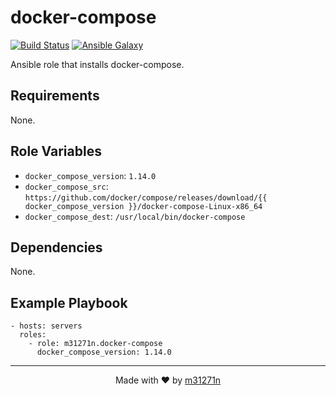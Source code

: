 # docker-compose

[![Build Status](https://travis-ci.org/m31271n/ansible-role-docker-compose.svg?branch=master)](https://travis-ci.org/m31271n/ansible-role-docker-compose)
[![Ansible Galaxy](https://img.shields.io/badge/galaxy-m31271n.docker--compose-blue.svg)](https://galaxy.ansible.com/m31271n/docker-compose)

Ansible role that installs docker-compose.

## Requirements

None.

## Role Variables

+ `docker_compose_version`: `1.14.0`
+ `docker_compose_src`: `https://github.com/docker/compose/releases/download/{{ docker_compose_version }}/docker-compose-Linux-x86_64`
+ `docker_compose_dest`: `/usr/local/bin/docker-compose`

## Dependencies

None.

## Example Playbook

```
- hosts: servers
  roles:
    - role: m31271n.docker-compose
      docker_compose_version: 1.14.0
```

* * *

<p align="center">Made with ❤ by <a href="http://index.m31271n.com">m31271n</a></p>
